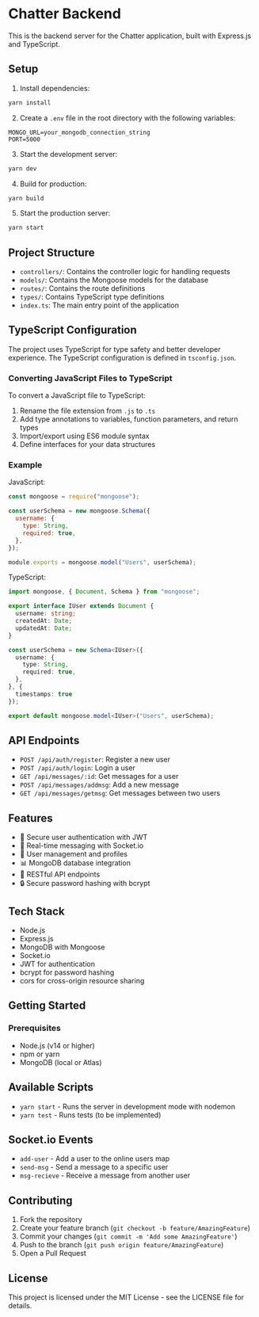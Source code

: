 # Chatter Backend

This is the backend server for the Chatter application, built with Express.js and TypeScript.

## Setup

1. Install dependencies:
```bash
yarn install
```

2. Create a `.env` file in the root directory with the following variables:
```
MONGO_URL=your_mongodb_connection_string
PORT=5000
```

3. Start the development server:
```bash
yarn dev
```

4. Build for production:
```bash
yarn build
```

5. Start the production server:
```bash
yarn start
```

## Project Structure

- `controllers/`: Contains the controller logic for handling requests
- `models/`: Contains the Mongoose models for the database
- `routes/`: Contains the route definitions
- `types/`: Contains TypeScript type definitions
- `index.ts`: The main entry point of the application

## TypeScript Configuration

The project uses TypeScript for type safety and better developer experience. The TypeScript configuration is defined in `tsconfig.json`.

### Converting JavaScript Files to TypeScript

To convert a JavaScript file to TypeScript:

1. Rename the file extension from `.js` to `.ts`
2. Add type annotations to variables, function parameters, and return types
3. Import/export using ES6 module syntax
4. Define interfaces for your data structures

### Example

JavaScript:
```javascript
const mongoose = require("mongoose");

const userSchema = new mongoose.Schema({
  username: {
    type: String,
    required: true,
  },
});

module.exports = mongoose.model("Users", userSchema);
```

TypeScript:
```typescript
import mongoose, { Document, Schema } from "mongoose";

export interface IUser extends Document {
  username: string;
  createdAt: Date;
  updatedAt: Date;
}

const userSchema = new Schema<IUser>({
  username: {
    type: String,
    required: true,
  },
}, {
  timestamps: true
});

export default mongoose.model<IUser>("Users", userSchema);
```

## API Endpoints

- `POST /api/auth/register`: Register a new user
- `POST /api/auth/login`: Login a user
- `GET /api/messages/:id`: Get messages for a user
- `POST /api/messages/addmsg`: Add a new message
- `GET /api/messages/getmsg`: Get messages between two users

## Features

- 🔐 Secure user authentication with JWT
- 💬 Real-time messaging with Socket.io
- 👥 User management and profiles
- 📊 MongoDB database integration
- 🔄 RESTful API endpoints
- 🔒 Secure password hashing with bcrypt

## Tech Stack

- Node.js
- Express.js
- MongoDB with Mongoose
- Socket.io
- JWT for authentication
- bcrypt for password hashing
- cors for cross-origin resource sharing

## Getting Started

### Prerequisites

- Node.js (v14 or higher)
- npm or yarn
- MongoDB (local or Atlas)

## Available Scripts

- `yarn start` - Runs the server in development mode with nodemon
- `yarn test` - Runs tests (to be implemented)

## Socket.io Events

- `add-user` - Add a user to the online users map
- `send-msg` - Send a message to a specific user
- `msg-recieve` - Receive a message from another user

## Contributing

1. Fork the repository
2. Create your feature branch (`git checkout -b feature/AmazingFeature`)
3. Commit your changes (`git commit -m 'Add some AmazingFeature'`)
4. Push to the branch (`git push origin feature/AmazingFeature`)
5. Open a Pull Request

## License

This project is licensed under the MIT License - see the LICENSE file for details. 